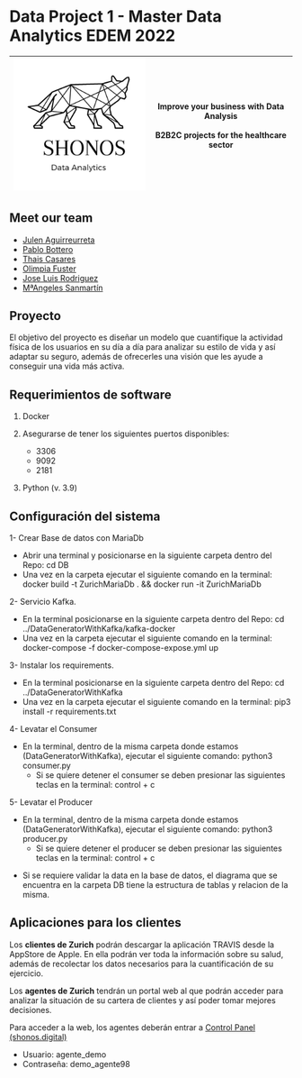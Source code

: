 # Data Project 1 - Master Data Analytics EDEM 2022

| ![](https://github.com/aloa04/dataproject-1/blob/main/media/logo_shonos.png?raw=true) | **Improve your business with Data Analysis**<br /><br />B2B2C projects for the healthcare sector |
| ------------------------------------------------------------ | :----------------------------------------------------------: |

## Meet our team

- [Julen Aguirreurreta](https://github.com/juagvi)
- [Pablo Bottero](https://github.com/aloa04)
- [Thais Casares](https://github.com/thais1987)
- [Olimpia Fuster](https://github.com/olimpiaf99)
- [Jose Luis Rodriguez](https://github.com/joselra98)
- [MªAngeles Sanmartín](https://github.com/mac-sanmartin)



## Proyecto

El objetivo del proyecto es diseñar un modelo que cuantifique la actividad física de los usuarios en su día a día para analizar su estilo de vida y así adaptar su seguro, además de ofrecerles una visión que les ayude a conseguir una vida más activa.

## Requerimientos de software
1. Docker

2. Asegurarse de tener los siguientes puertos disponibles: 
   - 3306
   - 9092
   - 2181
3. Python (v. 3.9)

## Configuración del sistema

1- Crear Base de datos con MariaDb
 - Abrir una terminal y posicionarse en la siguiente carpeta dentro del Repo: cd DB
 - Una vez en la carpeta ejecutar el siguiente comando en la terminal: docker build -t ZurichMariaDb . && docker run -it ZurichMariaDb

2- Servicio Kafka.
 - En la terminal posicionarse en la siguiente carpeta dentro del Repo: cd ../DataGeneratorWithKafka/kafka-docker
 - Una vez en la carpeta ejecutar el siguiente comando en la terminal: docker-compose -f docker-compose-expose.yml up

3- Instalar los requirements.
 - En la terminal posicionarse en la siguiente carpeta dentro del Repo: cd ../DataGeneratorWithKafka
 - Una vez en la carpeta ejecutar el siguiente comando en la terminal: pip3 install -r requirements.txt

4- Levatar el Consumer
 - En la terminal, dentro de la misma carpeta donde estamos (DataGeneratorWithKafka), ejecutar el siguiente comando: python3 consumer.py
   * Si se quiere detener el consumer se deben presionar las siguientes teclas en la terminal: control + c

5- Levatar el Producer
 - En la terminal, dentro de la misma carpeta donde estamos (DataGeneratorWithKafka), ejecutar el siguiente comando: python3 producer.py
   * Si se quiere detener el producer se deben presionar las siguientes teclas en la terminal: control + c

* Si se requiere validar la data en la base de datos, el diagrama que se encuentra en la carpeta DB tiene la estructura de tablas y relacion de la misma.

## Aplicaciones para los clientes

Los **clientes de Zurich** podrán descargar la aplicación TRAVIS desde la AppStore de Apple. En ella podrán ver toda la información sobre su salud, además de recolectar los datos necesarios para la cuantificación de su ejercicio.

Los **agentes de Zurich** tendrán un portal web al que podrán acceder para analizar la situación de su cartera de clientes y así poder tomar mejores decisiones. 

Para acceder a la web, los agentes deberán entrar a [Control Panel (shonos.digital)](https://travis.shonos.digital/)

- Usuario: agente_demo
- Contraseña: demo_agente98

